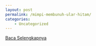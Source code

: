 ```yaml
---
layout: post
permalink: /mimpi-membunuh-ular-hitam/
categories:
    - Uncategorized
---
```


[Baca Selengkapnya](/08)